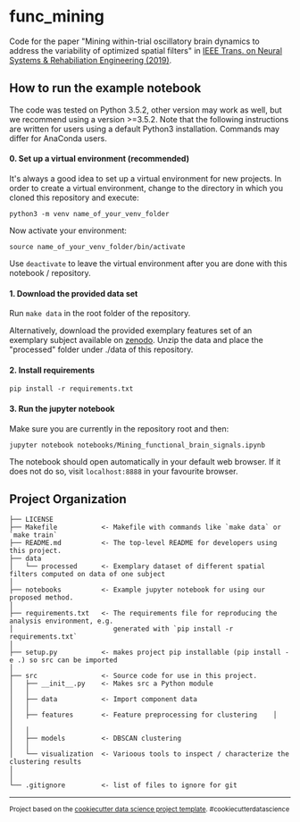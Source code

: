 func_mining
==============================

Code for the paper "Mining within-trial oscillatory brain dynamics to address the variability of optimized spatial filters" in [IEEE Trans. on Neural Systems & Rehabiliation Engineering (2019)](https://doi.org/10.1109/TNSRE.2019.2894914).

How to run the example notebook
------------

The code was tested on Python 3.5.2, other version may work as well, but we recommend using a version >=3.5.2. Note that the following instructions are written for users using a default Python3 installation. Commands may differ for AnaConda users.

#### 0. Set up a virtual environment (recommended) ####

It's always a good idea to set up a virtual environment for new projects. In order to create a virtual environment, change to the directory in which you cloned this repository and execute:

    python3 -m venv name_of_your_venv_folder

Now activate your environment:

    source name_of_your_venv_folder/bin/activate

Use `deactivate` to leave the virtual environment after you are done with this notebook / repository.

#### 1. Download the provided data set ####

Run ``make data`` in the root folder of the repository.

Alternatively, download the provided exemplary features set of an
exemplary subject available on
[zenodo](https://zenodo.org/record/1237814#.WucuW9a-lhE).  Unzip the
data and place the "processed" folder under ./data of this repository.

#### 2. Install requirements ####

    pip install -r requirements.txt

#### 3. Run the jupyter notebook ####

Make sure you are currently in the repository root and then:

    jupyter notebook notebooks/Mining_functional_brain_signals.ipynb

The notebook should open automatically in your default web browser. If it does not do so, visit `localhost:8888` in your favourite browser.

Project Organization
------------

    ├── LICENSE
    ├── Makefile           <- Makefile with commands like `make data` or `make train`
    ├── README.md          <- The top-level README for developers using this project.
    ├── data
    │   └── processed      <- Exemplary dataset of different spatial filters computed on data of one subject 
    │    
    ├── notebooks          <- Example jupyter notebook for using our proposed method. 
    │
    ├── requirements.txt   <- The requirements file for reproducing the analysis environment, e.g.
    │                         generated with `pip install -r requirements.txt`
    │
    ├── setup.py           <- makes project pip installable (pip install -e .) so src can be imported
    │
    ├── src                <- Source code for use in this project.
    │   ├── __init__.py    <- Makes src a Python module
    │   │
    │   ├── data           <- Import component data
    │   │    
    │   ├── features       <- Feature preprocessing for clustering    │   │  
    │   │
    │   ├── models         <- DBSCAN clustering
    │   │     
    │   └── visualization  <- Varioous tools to inspect / characterize the clustering results
    │                        
    │
    └── .gitignore         <- list of files to ignore for git 


--------

<p><small>Project based on the <a target="_blank" href="https://drivendata.github.io/cookiecutter-data-science/">cookiecutter data science project template</a>. #cookiecutterdatascience</small></p>
